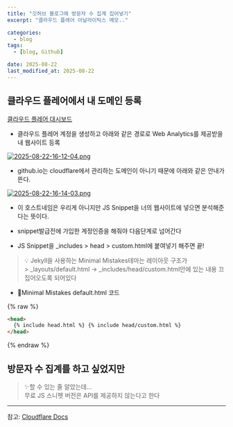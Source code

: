 ```yaml
---
title: "깃허브 블로그에 방문자 수 집계 집어넣기"
excerpt: "클라우드 플레어 아날라이틱스 메모.."

categories:
  - blog
tags:
  - [blog, Github]

date: 2025-08-22
last_modified_at: 2025-08-22
---
```


## 클라우드 플레어에서 내 도메인 등록

[클라우드 플레어 대시보드](https://dash.cloudflare.com/edc31ae7c6fe8d905c5cfdecbcf9536e/web-analytics/sites)

- 클라우드 플레어 계정을 생성하고 아래와 같은 경로로 Web Analytics를 제공받을 내 웹사이트 등록

[![2025-08-22-16-12-04.png](https://i.postimg.cc/xTWMBLww/2025-08-22-16-12-04.png)](https://postimg.cc/GHx4yThK)

- github.io는 cloudflare에서 관리하는 도메인이 아니기 때문에 아래와 같은 안내가 뜬다.

[![2025-08-22-16-14-03.png](https://i.postimg.cc/ZR26Z39v/2025-08-22-16-14-03.png)](https://postimg.cc/62V8f8fB)

- 이 호스트네임은 우리게 아니지만 JS Snippet을 너의 웹사이트에 넣으면 분석해준다는 뜻이다.

- snippet발급전에 가입한 계정인증을 해줘야 다음단계로 넘어간다

- JS Snippet을 \_includes > head > custom.html에 붙여넣기 해주면 끝!

> 💡 Jekyll을 사용하는 Minimal Mistakes테마는 레이아웃 구조가 <br/> > \_layouts/default.html -> \_includes/head/custom.html안에 있는 내용 끄집어오도록 되어있다

- 🔽Minimal Mistakes default.html 코드

{% raw %}

```html
<head>
  {% include head.html %} {% include head/custom.html %}
</head>
```

{% endraw %}

## 방문자 수 집계를 하고 싶었지만

> ✨할 수 있는 줄 알았는데... <br/>
> 무료 JS 스니펫 버전은 API를 제공하지 않는다고 한다

<hr>

참고: [Cloudflare Docs](https://developers.cloudflare.com/web-analytics/get-started/)
